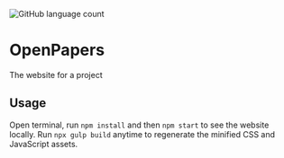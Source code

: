 ![GitHub language count](https://img.shields.io/github/languages/count/atalaydenknalbant/openpapers) 

# OpenPapers
The website for a project

## Usage
Open terminal, run `npm install` and then `npm start` to see the website locally.
Run `npx gulp build` anytime to regenerate the minified CSS and JavaScript assets.


